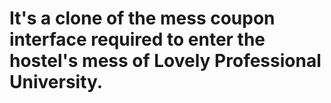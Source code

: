 # It's a clone of the mess coupon interface required to enter the hostel's mess of Lovely Professional University.
